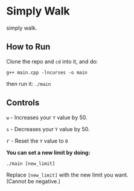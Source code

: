 # Simply Walk

simply walk.

## How to Run

Clone the repo and `cd` into it, and do:

`g++ main.cpp -lncurses -o main`

then run it: `./main`

## Controls

`w` - Increases your `Y` value by 50.

`s` - Decreases your `Y` value by 50.

<kbd>r</kbd> - Reset the `Y` value to `0`

**You can set a new limit by doing:**

`./main [new_limit]`

Replace `[new_limit]` with the new limit you want. <br />
(Cannot be negative.)
